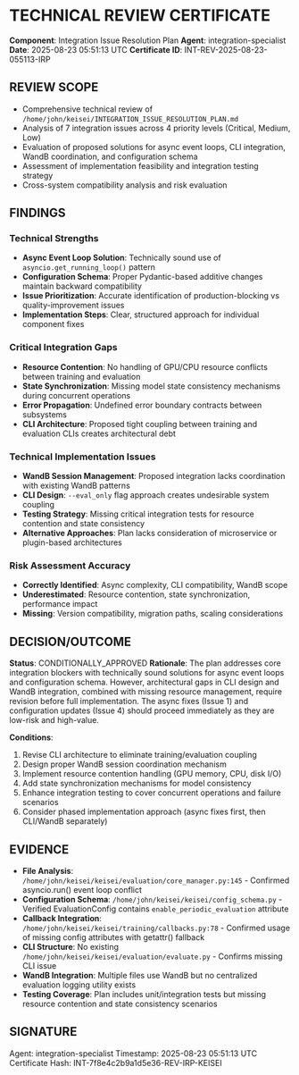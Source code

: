 # TECHNICAL REVIEW CERTIFICATE

**Component**: Integration Issue Resolution Plan
**Agent**: integration-specialist
**Date**: 2025-08-23 05:51:13 UTC
**Certificate ID**: INT-REV-2025-08-23-055113-IRP

## REVIEW SCOPE
- Comprehensive technical review of `/home/john/keisei/INTEGRATION_ISSUE_RESOLUTION_PLAN.md`
- Analysis of 7 integration issues across 4 priority levels (Critical, Medium, Low)
- Evaluation of proposed solutions for async event loops, CLI integration, WandB coordination, and configuration schema
- Assessment of implementation feasibility and integration testing strategy
- Cross-system compatibility analysis and risk evaluation

## FINDINGS

### Technical Strengths
- **Async Event Loop Solution**: Technically sound use of `asyncio.get_running_loop()` pattern
- **Configuration Schema**: Proper Pydantic-based additive changes maintain backward compatibility
- **Issue Prioritization**: Accurate identification of production-blocking vs quality-improvement issues
- **Implementation Steps**: Clear, structured approach for individual component fixes

### Critical Integration Gaps
- **Resource Contention**: No handling of GPU/CPU resource conflicts between training and evaluation
- **State Synchronization**: Missing model state consistency mechanisms during concurrent operations
- **Error Propagation**: Undefined error boundary contracts between subsystems
- **CLI Architecture**: Proposed tight coupling between training and evaluation CLIs creates architectural debt

### Technical Implementation Issues
- **WandB Session Management**: Proposed integration lacks coordination with existing WandB patterns
- **CLI Design**: `--eval_only` flag approach creates undesirable system coupling
- **Testing Strategy**: Missing critical integration tests for resource contention and state consistency
- **Alternative Approaches**: Plan lacks consideration of microservice or plugin-based architectures

### Risk Assessment Accuracy
- **Correctly Identified**: Async complexity, CLI compatibility, WandB scope
- **Underestimated**: Resource contention, state synchronization, performance impact
- **Missing**: Version compatibility, migration paths, scaling considerations

## DECISION/OUTCOME
**Status**: CONDITIONALLY_APPROVED
**Rationale**: The plan addresses core integration blockers with technically sound solutions for async event loops and configuration schema. However, architectural gaps in CLI design and WandB integration, combined with missing resource management, require revision before full implementation. The async fixes (Issue 1) and configuration updates (Issue 4) should proceed immediately as they are low-risk and high-value.

**Conditions**: 
1. Revise CLI architecture to eliminate training/evaluation coupling
2. Design proper WandB session coordination mechanism
3. Implement resource contention handling (GPU memory, CPU, disk I/O)
4. Add state synchronization mechanisms for model consistency
5. Enhance integration testing to cover concurrent operations and failure scenarios
6. Consider phased implementation approach (async fixes first, then CLI/WandB separately)

## EVIDENCE
- **File Analysis**: `/home/john/keisei/keisei/evaluation/core_manager.py:145` - Confirmed asyncio.run() event loop conflict
- **Configuration Schema**: `/home/john/keisei/keisei/config_schema.py` - Verified EvaluationConfig contains `enable_periodic_evaluation` attribute  
- **Callback Integration**: `/home/john/keisei/keisei/training/callbacks.py:78` - Confirmed usage of missing config attributes with getattr() fallback
- **CLI Structure**: No existing `/home/john/keisei/keisei/evaluation/evaluate.py` - Confirms missing CLI issue
- **WandB Integration**: Multiple files use WandB but no centralized evaluation logging utility exists
- **Testing Coverage**: Plan includes unit/integration tests but missing resource contention and state consistency scenarios

## SIGNATURE
Agent: integration-specialist
Timestamp: 2025-08-23 05:51:13 UTC
Certificate Hash: INT-7f8e4c2b9a1d5e36-REV-IRP-KEISEI